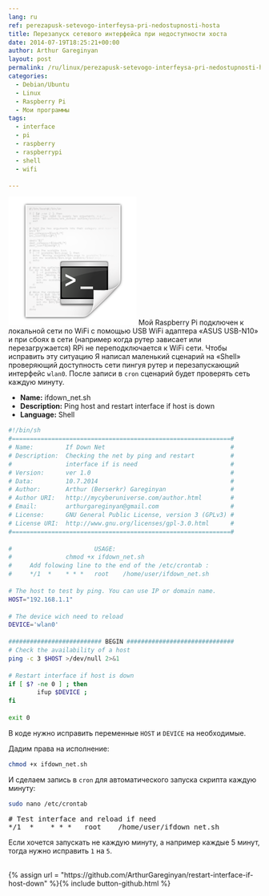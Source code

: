 ```yaml
---
lang: ru
ref: perezapusk-setevogo-interfeysa-pri-nedostupnosti-hosta
title: Перезапуск сетевого интерфейса при недоступности хоста
date: 2014-07-19T18:25:21+00:00
author: Arthur Gareginyan
layout: post
permalink: /ru/linux/perezapusk-setevogo-interfeysa-pri-nedostupnosti-hosta.html
categories:
  - Debian/Ubuntu
  - Linux
  - Raspberry Pi
  - Мои программы
tags:
  - interface
  - pi
  - raspberry
  - raspberrypi
  - shell
  - wifi

---
```


![thumb](/images/bash.png)
Мой Raspberry Pi подключен к локальной сети по WiFi с помощью USB WiFi адаптера «ASUS USB-N10» и при сбоях в сети (например когда рутер зависает или перезагружается) RPi не переподключается к WiFi сети. Чтобы исправить эту ситуацию Я написал маленький сценарий на «Shell» проверяющий доступность сети пингуя рутер и перезапускающий интерфейс `wlan0`. После записи в `cron` сценарий будет проверять сеть каждую минуту.


* **Name:** ifdown_net.sh
* **Description:** Ping host and restart interface if host is down
* **Language:** Shell

```bash
#!/bin/sh
#=============================================================#
# Name:         If Down Net                                   #
# Description:  Checking the net by ping and restart          #
#               interface if is need                          #
# Version:      ver 1.0                                       #
# Data:         10.7.2014                                     #
# Author:       Arthur (Berserkr) Gareginyan                  #
# Author URI:   http://mycyberuniverse.com/author.html        #
# Email:        arthurgareginyan@gmail.com                    #
# License:      GNU General Public License, version 3 (GPLv3) #
# License URI:  http://www.gnu.org/licenses/gpl-3.0.html      #
#=============================================================#

#                       USAGE:
#               chmod +x ifdown_net.sh
#     Add folowing line to the end of the /etc/crontab :
#     */1  *    * * *   root    /home/user/ifdown_net.sh

# The host to test by ping. You can use IP or domain name.
HOST="192.168.1.1"

# The device wich need to reload
DEVICE='wlan0'

########################## BEGIN ##############################
# Check the availability of a host
ping -c 3 $HOST >/dev/null 2>&1

# Restart interface if host is down
if [ $? -ne 0 ] ; then
        ifup $DEVICE ; 
fi

exit 0
```

В коде нужно исправить переменные `HOST` и `DEVICE` на необходимые.

Дадим права на исполнение:

```sh
chmod +x ifdown_net.sh
```

И сделаем запись в `cron` для автоматического запуска скрипта каждую минуту:

```sh
sudo nano /etc/crontab
```

<pre>
# Test interface and reload if need
*/1  *    * * *   root    /home/user/ifdown_net.sh
</pre>

Если хочется запускать не каждую минуту, а например каждые 5 минут, тогда нужно исправить `1` на `5`.

<br/>
{% assign url = "https://github.com/ArthurGareginyan/restart-interface-if-host-down" %}{% include button-github.html %}
